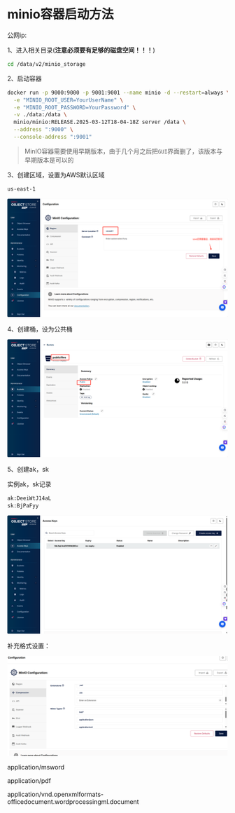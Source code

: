 # minio容器启动方法

公网ip:

1、进入相关目录(**注意必须要有足够的磁盘空间！！！**)

```bash
cd /data/v2/minio_storage
```

2、启动容器

```bash
docker run -p 9000:9000 -p 9001:9001 --name minio -d --restart=always \
  -e "MINIO_ROOT_USER=YourUserName" \
  -e "MINIO_ROOT_PASSWORD=YourPassword" \
  -v ./data:/data \
  minio/minio:RELEASE.2025-03-12T18-04-18Z server /data \
  --address ":9000" \
  --console-address ":9001"
```

> MinIO容器需要使用早期版本，由于几个月之后把`GUI`界面删了，该版本与早期版本是可以的

3、创建区域，设置为AWS默认区域

```bash
us-east-1
```

![image.png](./assets/image.png)

4、创建桶，设为公共桶

![image.png](./assets/image%201.png)

5、创建ak，sk

实例ak，sk记录

```bash
ak:DeeiWtJ14aL
sk:BjPaFyy
```

![image.png](./assets/image%202.png)

补充格式设置：

![image.png](./assets/image%203.png)

application/msword

application/pdf

application/vnd.openxmlformats-officedocument.wordprocessingml.document
